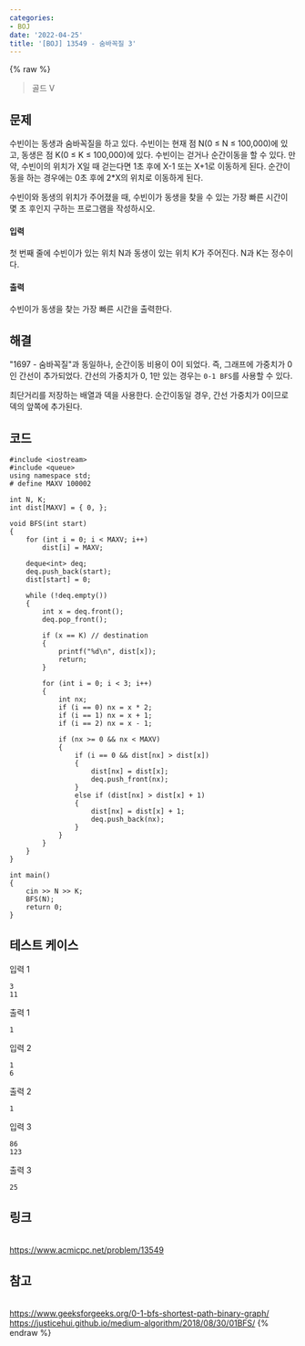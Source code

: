 ```yaml
---
categories:
- BOJ
date: '2022-04-25'
title: '[BOJ] 13549 - 숨바꼭질 3'
---
```


{% raw %}
> 골드 V<br>

## 문제
수빈이는 동생과 숨바꼭질을 하고 있다. 수빈이는 현재 점 N(0 ≤ N ≤ 100,000)에 있고, 동생은 점 K(0 ≤ K ≤ 100,000)에 있다. 수빈이는 걷거나 순간이동을 할 수 있다. 만약, 수빈이의 위치가 X일 때 걷는다면 1초 후에 X-1 또는 X+1로 이동하게 된다. 순간이동을 하는 경우에는 0초 후에 2*X의 위치로 이동하게 된다.

수빈이와 동생의 위치가 주어졌을 때, 수빈이가 동생을 찾을 수 있는 가장 빠른 시간이 몇 초 후인지 구하는 프로그램을 작성하시오.

#### 입력
첫 번째 줄에 수빈이가 있는 위치 N과 동생이 있는 위치 K가 주어진다. N과 K는 정수이다.

#### 출력
수빈이가 동생을 찾는 가장 빠른 시간을 출력한다.

##  해결
"1697 - 숨바꼭질"과 동일하나, 순간이동 비용이 0이 되었다. 즉, 그래프에 가중치가 0인 간선이 추가되었다. 간선의 가중치가 0, 1만 있는 경우는 `0-1 BFS`를 사용할 수 있다. 

최단거리를 저장하는 배열과 덱을 사용한다. 순간이동일 경우, 간선 가중치가 0이므로 덱의 앞쪽에 추가된다.

## 코드
```
#include <iostream>
#include <queue>
using namespace std;
# define MAXV 100002

int N, K;
int dist[MAXV] = { 0, };

void BFS(int start)
{
	for (int i = 0; i < MAXV; i++)
		dist[i] = MAXV;

	deque<int> deq;
	deq.push_back(start);
	dist[start] = 0;

	while (!deq.empty())
	{
		int x = deq.front();
		deq.pop_front();

		if (x == K) // destination
		{
			printf("%d\n", dist[x]);
			return;
		}

		for (int i = 0; i < 3; i++)
		{
			int nx;
			if (i == 0) nx = x * 2;
			if (i == 1) nx = x + 1;
			if (i == 2) nx = x - 1;

			if (nx >= 0 && nx < MAXV)
			{
				if (i == 0 && dist[nx] > dist[x])
				{
					dist[nx] = dist[x];
					deq.push_front(nx);
				}
				else if (dist[nx] > dist[x] + 1)
				{
					dist[nx] = dist[x] + 1;
					deq.push_back(nx);
				}
			}
		}
	}
}

int main()
{
	cin >> N >> K;
	BFS(N);
	return 0;
}
```

## 테스트 케이스
입력 1
```
3 
11 
```

출력 1
```
1
```

입력 2
```
1 
6  
```

출력 2
```
1
```

입력 3
```
86 
123 
```

출력 3
```
25
```

## 링크
<br>https://www.acmicpc.net/problem/13549

## 참고
<br>https://www.geeksforgeeks.org/0-1-bfs-shortest-path-binary-graph/
<br>https://justicehui.github.io/medium-algorithm/2018/08/30/01BFS/
{% endraw %}